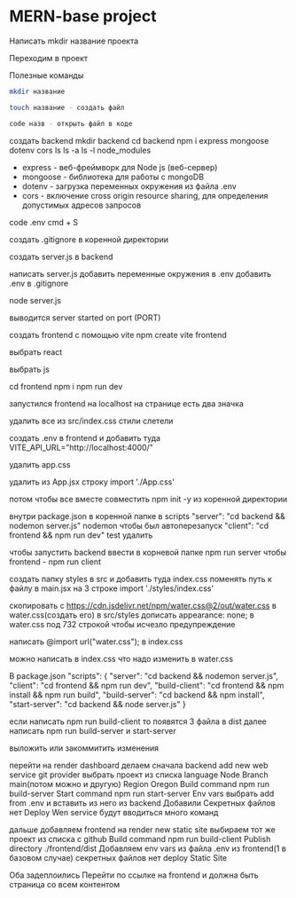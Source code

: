 # MERN-base project
Написать mkdir название проекта

Переходим в проект

Полезные команды
``` bash
mkdir название

touch название - создать файл

code назв - открыть файл в коде
```

создать backend
mkdir backend
cd backend
npm i express mongoose dotenv cors
ls
ls -a
ls -l node_modules
 - express - веб-фреймворк для Node js (веб-сервер)
 - mongoose - библиотека для работы с mongoDB
 - dotenv - загрузка переменных окружения из файла .env
 - cors - включение cross origin resource sharing, для определения допустимых адресов запросов

code .env
cmd + S

создать .gitignore в коренной директории

создать server.js в backend

написать server.js
добавить переменные окружения в .env
добавить .env в .gitignore

node server.js

выводится server started on port (PORT)

создать frontend с помощью vite
npm create vite frontend

выбрать react

выбрать js

cd frontend
npm i
npm run dev

запустился frontend на localhost
на странице есть два значка

удалить все из src/index.css
стили слетели

создать .env в frontend и добавить туда VITE_API_URL="http://localhost:4000/"

удалить app.css

удалить из App.jsx строку import './App.css'

потом чтобы все вместе совместить npm init -y из коренной директории

внутри package.json в коренной папке в scripts "server": "cd backend && nodemon server.js"
nodemon чтобы был автоперезапуск
"client": "cd frontend && npm run dev"
test удалить

чтобы запустить backend ввести в корневой папке npm run server
чтобы frontend - npm run client

создать папку styles в src и добавить туда index.css
поменять путь к файлу в main.jsx на 3 строке
import './styles/index.css'

скопировать с https://cdn.jsdelivr.net/npm/water.css@2/out/water.css в water.css(создать его) в src/styles
дописать    appearance: none; в water.css под 732 строкой чтобы исчезло предупреждение

написать @import url("water.css"); в index.css

можно написать в index.css что надо изменить в water.css

В package.json
"scripts": {
    <!-- запуск для разработки -->
    "server": "cd backend && nodemon server.js",
    "client": "cd frontend && npm run dev",
    <!-- сборка frontend -->
    "build-client": "cd frontend && npm install && npm run build",
    <!-- backend -->
    "build-server": "cd backend && npm install",
    "start-server": "cd backend && node server.js"
  }

если написать npm run build-client то появятся 3 файла в dist
далее написать npm run build-server и start-server

выложить или закоммитить изменения

перейти на render
dashboard
делаем сначала backend
add new web service
git provider 
выбрать проект из списка
language Node
Branch main(потом можно и другую)
Region Oregon
Build command npm run build-server
Start command npm run start-server
Env vars выбрать add from .env и вставить из него из backend
Добавили
Секретных файлов нет
Deploy Wen service
будут вводиться много команд

дальше добавляем frontend на render
new static site
выбираем тот же проект из списка с github
Build command npm run build-client
Publish directory ./frontend/dist
Добавляем env vars из файла .env из frontend(1 в базовом случае)
секретных файлов нет
deploy Static Site

Оба задеплоились
Перейти по ссылке на frontend и должна быть страница со всем контентом